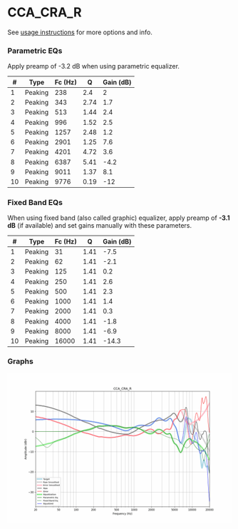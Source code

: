 # CCA_CRA_R
See [usage instructions](https://github.com/jaakkopasanen/AutoEq#usage) for more options and info.

### Parametric EQs
Apply preamp of -3.2 dB when using parametric equalizer.

|   # | Type    |   Fc (Hz) |    Q |   Gain (dB) |
|-----|---------|-----------|------|-------------|
|   1 | Peaking |       238 | 2.4  |         2   |
|   2 | Peaking |       343 | 2.74 |         1.7 |
|   3 | Peaking |       513 | 1.44 |         2.4 |
|   4 | Peaking |       996 | 1.52 |         2.5 |
|   5 | Peaking |      1257 | 2.48 |         1.2 |
|   6 | Peaking |      2901 | 1.25 |         7.6 |
|   7 | Peaking |      4201 | 4.72 |         3.6 |
|   8 | Peaking |      6387 | 5.41 |        -4.2 |
|   9 | Peaking |      9011 | 1.37 |         8.1 |
|  10 | Peaking |      9776 | 0.19 |       -12   |

### Fixed Band EQs
When using fixed band (also called graphic) equalizer, apply preamp of **-3.1 dB** (if available) and set gains manually with these parameters.

|   # | Type    |   Fc (Hz) |    Q |   Gain (dB) |
|-----|---------|-----------|------|-------------|
|   1 | Peaking |        31 | 1.41 |        -7.5 |
|   2 | Peaking |        62 | 1.41 |        -2.1 |
|   3 | Peaking |       125 | 1.41 |         0.2 |
|   4 | Peaking |       250 | 1.41 |         2.6 |
|   5 | Peaking |       500 | 1.41 |         2.3 |
|   6 | Peaking |      1000 | 1.41 |         1.4 |
|   7 | Peaking |      2000 | 1.41 |         0.3 |
|   8 | Peaking |      4000 | 1.41 |        -1.8 |
|   9 | Peaking |      8000 | 1.41 |        -6.9 |
|  10 | Peaking |     16000 | 1.41 |       -14.3 |

### Graphs
![](./CCA_CRA_R.png)
